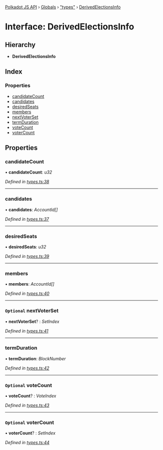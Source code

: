 [Polkadot JS API](../README.md) › [Globals](../globals.md) › ["types"](../modules/_types_.md) › [DerivedElectionsInfo](_types_.derivedelectionsinfo.md)

# Interface: DerivedElectionsInfo

## Hierarchy

* **DerivedElectionsInfo**

## Index

### Properties

* [candidateCount](_types_.derivedelectionsinfo.md#candidatecount)
* [candidates](_types_.derivedelectionsinfo.md#candidates)
* [desiredSeats](_types_.derivedelectionsinfo.md#desiredseats)
* [members](_types_.derivedelectionsinfo.md#members)
* [nextVoterSet](_types_.derivedelectionsinfo.md#optional-nextvoterset)
* [termDuration](_types_.derivedelectionsinfo.md#termduration)
* [voteCount](_types_.derivedelectionsinfo.md#optional-votecount)
* [voterCount](_types_.derivedelectionsinfo.md#optional-votercount)

## Properties

###  candidateCount

• **candidateCount**: *u32*

*Defined in [types.ts:38](https://github.com/polkadot-js/api/blob/fae67e72ee/packages/api-derive/src/types.ts#L38)*

___

###  candidates

• **candidates**: *AccountId[]*

*Defined in [types.ts:37](https://github.com/polkadot-js/api/blob/fae67e72ee/packages/api-derive/src/types.ts#L37)*

___

###  desiredSeats

• **desiredSeats**: *u32*

*Defined in [types.ts:39](https://github.com/polkadot-js/api/blob/fae67e72ee/packages/api-derive/src/types.ts#L39)*

___

###  members

• **members**: *AccountId[]*

*Defined in [types.ts:40](https://github.com/polkadot-js/api/blob/fae67e72ee/packages/api-derive/src/types.ts#L40)*

___

### `Optional` nextVoterSet

• **nextVoterSet**? : *SetIndex*

*Defined in [types.ts:41](https://github.com/polkadot-js/api/blob/fae67e72ee/packages/api-derive/src/types.ts#L41)*

___

###  termDuration

• **termDuration**: *BlockNumber*

*Defined in [types.ts:42](https://github.com/polkadot-js/api/blob/fae67e72ee/packages/api-derive/src/types.ts#L42)*

___

### `Optional` voteCount

• **voteCount**? : *VoteIndex*

*Defined in [types.ts:43](https://github.com/polkadot-js/api/blob/fae67e72ee/packages/api-derive/src/types.ts#L43)*

___

### `Optional` voterCount

• **voterCount**? : *SetIndex*

*Defined in [types.ts:44](https://github.com/polkadot-js/api/blob/fae67e72ee/packages/api-derive/src/types.ts#L44)*
